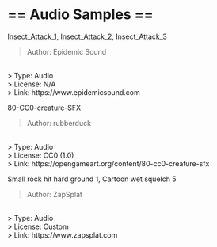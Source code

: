 # == Audio Samples ==

Insect_Attack_1, Insect_Attack_2, Insect_Attack_3
>	Author: Epidemic Sound
<br>
>	Type: Audio
<br>
>	License: N/A
<br>
>	Link: https://www.epidemicsound.com
<br>

80-CC0-creature-SFX
>	Author: rubberduck
<br>
>	Type: Audio
<br>
>	License: CC0 (1.0)
<br>
>	Link: https://opengameart.org/content/80-cc0-creature-sfx
<br>

Small rock hit hard ground 1, Cartoon wet squelch 5
>	Author: ZapSplat
<br>
>	Type: Audio
<br>
>	License: Custom
<br>
>	Link: https://www.zapsplat.com
<br>